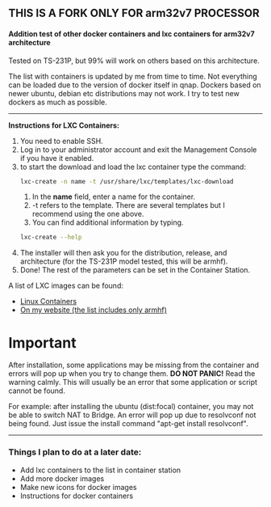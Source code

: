 ## **THIS IS A FORK ONLY FOR arm32v7 PROCESSOR**
#### Addition test of other docker containers and lxc containers for arm32v7 architecture
Tested on TS-231P, but 99% will work on others based on this architecture.

The list with containers is updated by me from time to time. Not everything can be loaded due to the version of docker itself in qnap. Dockers based on newer ubuntu, debian etc distributions may not work. I try to test new dockers as much as possible.

---
**Instructions for LXC Containers:**
1. You need to enable SSH.
2. Log in to your administrator account and exit the Management Console if you have it enabled.
3. to start the download and load the lxc container type the command:
    ```sh
    lxc-create -n name -t /usr/share/lxc/templates/lxc-download
    ```
    1. In the **name** field, enter a name for the container.
    2. -t refers to the template. There are several templates but I recommend using the one above.
    3. You can find additional information by typing.
    ```sh
    lxc-create --help
    ```
4. The installer will then ask you for the distribution, release, and architecture (for the TS-231P model tested, this will be armhf).
5. Done! The rest of the parameters can be set in the Container Station.

A list of LXC images can be found:
- [Linux Containers](http://uk.images.linuxcontainers.org/)
- [On my website (the list includes only armhf)](https://tomek120697.pl/qnap/lxc.html)

# Important

After installation, some applications may be missing from the container and errors will pop up when you try to change them. __DO NOT PANIC!__ Read the warning calmly. This will usually be an error that some application or script cannot be found.

For example: after installing the ubuntu (dist:focal) container, you may not be able to switch NAT to Bridge. An error will pop up due to resolvconf not being found. Just issue the install command "apt-get install resolvconf".

---

### Things I plan to do at a later date:
- Add lxc containers to the list in container station
- Add more docker images
- Make new icons for docker images
- Instructions for docker containers
